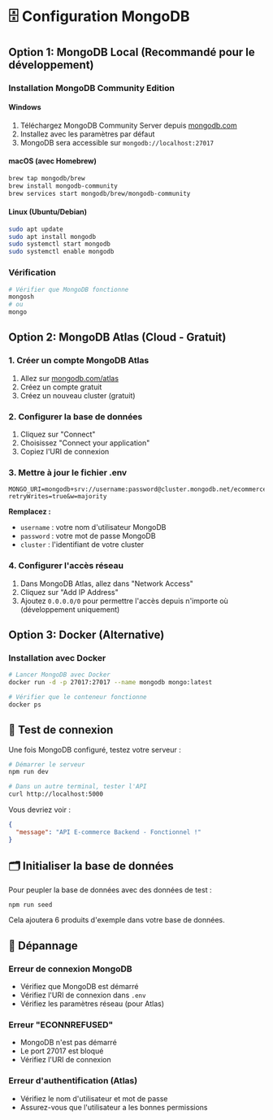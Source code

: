 # 🗄️ Configuration MongoDB

## Option 1: MongoDB Local (Recommandé pour le développement)

### Installation MongoDB Community Edition

#### Windows
1. Téléchargez MongoDB Community Server depuis [mongodb.com](https://www.mongodb.com/try/download/community)
2. Installez avec les paramètres par défaut
3. MongoDB sera accessible sur `mongodb://localhost:27017`

#### macOS (avec Homebrew)
```bash
brew tap mongodb/brew
brew install mongodb-community
brew services start mongodb/brew/mongodb-community
```

#### Linux (Ubuntu/Debian)
```bash
sudo apt update
sudo apt install mongodb
sudo systemctl start mongodb
sudo systemctl enable mongodb
```

### Vérification
```bash
# Vérifier que MongoDB fonctionne
mongosh
# ou
mongo
```

## Option 2: MongoDB Atlas (Cloud - Gratuit)

### 1. Créer un compte MongoDB Atlas
1. Allez sur [mongodb.com/atlas](https://www.mongodb.com/atlas)
2. Créez un compte gratuit
3. Créez un nouveau cluster (gratuit)

### 2. Configurer la base de données
1. Cliquez sur "Connect"
2. Choisissez "Connect your application"
3. Copiez l'URI de connexion

### 3. Mettre à jour le fichier .env
```env
MONGO_URI=mongodb+srv://username:password@cluster.mongodb.net/ecommerce?retryWrites=true&w=majority
```

**Remplacez :**
- `username` : votre nom d'utilisateur MongoDB
- `password` : votre mot de passe MongoDB
- `cluster` : l'identifiant de votre cluster

### 4. Configurer l'accès réseau
1. Dans MongoDB Atlas, allez dans "Network Access"
2. Cliquez sur "Add IP Address"
3. Ajoutez `0.0.0.0/0` pour permettre l'accès depuis n'importe où (développement uniquement)

## Option 3: Docker (Alternative)

### Installation avec Docker
```bash
# Lancer MongoDB avec Docker
docker run -d -p 27017:27017 --name mongodb mongo:latest

# Vérifier que le conteneur fonctionne
docker ps
```

## 🔧 Test de connexion

Une fois MongoDB configuré, testez votre serveur :

```bash
# Démarrer le serveur
npm run dev

# Dans un autre terminal, tester l'API
curl http://localhost:5000
```

Vous devriez voir :
```json
{
  "message": "API E-commerce Backend - Fonctionnel !"
}
```

## 🗂️ Initialiser la base de données

Pour peupler la base de données avec des données de test :

```bash
npm run seed
```

Cela ajoutera 6 produits d'exemple dans votre base de données.

## 🚨 Dépannage

### Erreur de connexion MongoDB
- Vérifiez que MongoDB est démarré
- Vérifiez l'URI de connexion dans `.env`
- Vérifiez les paramètres réseau (pour Atlas)

### Erreur "ECONNREFUSED"
- MongoDB n'est pas démarré
- Le port 27017 est bloqué
- Vérifiez l'URI de connexion

### Erreur d'authentification (Atlas)
- Vérifiez le nom d'utilisateur et mot de passe
- Assurez-vous que l'utilisateur a les bonnes permissions 
